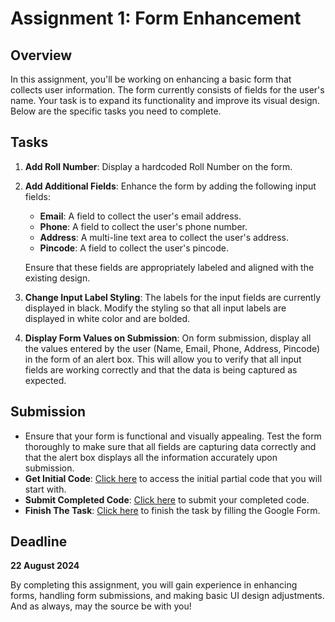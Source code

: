 # Assignment 1: Form Enhancement

## Overview

In this assignment, you'll be working on enhancing a basic form that collects user information. The form currently consists of fields for the user's name. Your task is to expand its functionality and improve its visual design. Below are the specific tasks you need to complete.

## Tasks

1. **Add Roll Number**: Display a hardcoded Roll Number on the form.

2. **Add Additional Fields**: Enhance the form by adding the following input fields:

    - **Email**: A field to collect the user's email address.
    - **Phone**: A field to collect the user's phone number.
    - **Address**: A multi-line text area to collect the user's address.
    - **Pincode**: A field to collect the user's pincode.

    Ensure that these fields are appropriately labeled and aligned with the existing design.

3. **Change Input Label Styling**: The labels for the input fields are currently displayed in black. Modify the styling so that all input labels are displayed in white color and are bolded.

4. **Display Form Values on Submission**: On form submission, display all the values entered by the user (Name, Email, Phone, Address, Pincode) in the form of an alert box. This will allow you to verify that all input fields are working correctly and that the data is being captured as expected.

## Submission

-   Ensure that your form is functional and visually appealing. Test the form thoroughly to make sure that all fields are capturing data correctly and that the alert box displays all the information accurately upon submission.
-   **Get Initial Code**: [Click here](#) to access the initial partial code that you will start with.
-   **Submit Completed Code**: [Click here](#) to submit your completed code.
-   **Finish The Task**: [Click here](#) to finish the task by filling the Google Form.

## Deadline

**22 August 2024**

By completing this assignment, you will gain experience in enhancing forms, handling form submissions, and making basic UI design adjustments. And as always, may the source be with you!
